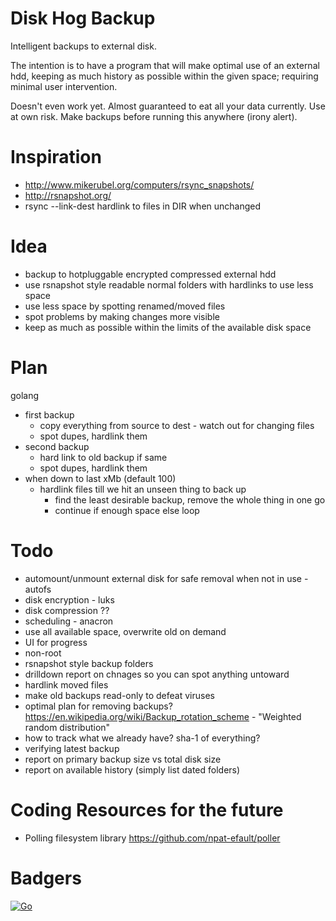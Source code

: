 # Disk Hog Backup

Intelligent backups to external disk.

The intention is to have a program that will make optimal use of an external
hdd, keeping as much history as possible within the given space; requiring
minimal user intervention.

Doesn't even work yet. Almost guaranteed to eat all your data currently. Use at
own risk. Make backups before running this anywhere (irony alert).

# Inspiration

* http://www.mikerubel.org/computers/rsync_snapshots/
* http://rsnapshot.org/
* rsync --link-dest hardlink to files in DIR when unchanged

# Idea

* backup to hotpluggable encrypted compressed external hdd
* use rsnapshot style readable normal folders with hardlinks to use less space
* use less space by spotting renamed/moved files
* spot problems by making changes more visible
* keep as much as possible within the limits of the available disk space

# Plan

golang

* first backup
    * copy everything from source to dest - watch out for changing files
    * spot dupes, hardlink them
* second backup
    * hard link to old backup if same
    * spot dupes, hardlink them
* when down to last xMb (default 100)
    * hardlink files till we hit an unseen thing to back up
      * find the least desirable backup, remove the whole thing in one go
      * continue if enough space else loop

# Todo

* automount/unmount external disk for safe removal when not in use - autofs
* disk encryption - luks
* disk compression ??
* scheduling - anacron
* use all available space, overwrite old on demand
* UI for progress
* non-root
* rsnapshot style backup folders
* drilldown report on chnages so you can spot anything untoward
* hardlink moved files
* make old backups read-only to defeat viruses
* optimal plan for removing backups? https://en.wikipedia.org/wiki/Backup_rotation_scheme - "Weighted random distribution"
* how to track what we already have? sha-1 of everything?
* verifying latest backup
* report on primary backup size vs total disk size
* report on available history (simply list dated folders)

# Coding Resources for the future

* Polling filesystem library https://github.com/npat-efault/poller

# Badgers

[![Go](https://github.com/timabell/disk-hog-backup/workflows/Go/badge.svg)](https://github.com/timabell/disk-hog-backup/actions?query=workflow%3AGo)
